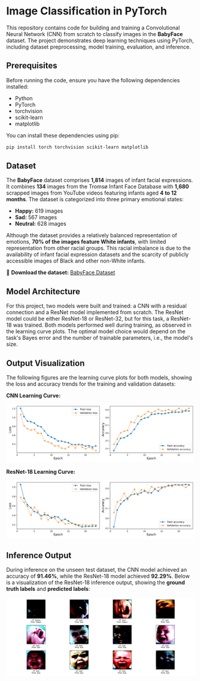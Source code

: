 
# Image Classification in PyTorch

This repository contains code for building and training a Convolutional Neural Network (CNN) from scratch to classify images in the **BabyFace** dataset. The project demonstrates deep learning techniques using PyTorch, including dataset preprocessing, model training, evaluation, and inference.

## Prerequisites

Before running the code, ensure you have the following dependencies installed:

- Python  
- PyTorch  
- torchvision  
- scikit-learn  
- matplotlib  

You can install these dependencies using pip:

```bash
pip install torch torchvision scikit-learn matplotlib
```

## Dataset

The **BabyFace** dataset comprises **1,814** images of infant facial expressions. It combines **134** images from the Tromsø Infant Face Database with **1,680**  scrapped images from YouTube videos featuring infants aged **4 to 12 months**. The dataset is categorized into three primary emotional states:

- **Happy:** 619 images  
- **Sad:** 567 images  
- **Neutral:** 628 images  

Although the dataset provides a relatively balanced representation of emotions, **70% of the images feature White infants**, with limited representation from other racial groups. This racial imbalance is due to the availability of infant facial expression datasets and the scarcity of publicly accessible images of Black and other non-White infants.

🔗 **Download the dataset:** [BabyFace Dataset](https://drive.google.com/drive/folders/1hOa0vpw69RvMer_AtGLDZtspyfLAhYiS)



## Model Architecture

For this project, two models were built and trained: a CNN with a residual connection and a ResNet model implemented from scratch. The ResNet model could be either ResNet-18 or ResNet-32, but for this task, a ResNet-18 was trained. Both models performed well during training, as observed in the learning curve plots. The optimal model choice would depend on the task's Bayes error and the number of trainable parameters, i.e., the model's size.

## Output Visualization

The following figures are the learning curve plots for both models, showing the loss and accuracy trends for the training and validation datasets:

**CNN Learning Curve:**

![CNN Learning Curve](Output/cnn_curve_plot.png)

**ResNet-18 Learning Curve:**

![ResNet-18 Learning Curve](Output/resnet_curve_plot.png)

## Inference Output

During inference on the unseen test dataset, the CNN model achieved an accuracy of **91.46%**, while the ResNet-18 model achieved **92.29%**. Below is a visualization of the ResNet-18 inference output, showing the **ground truth labels** and **predicted labels**:

![ResNet-18 Inference Output](Output/inference_output.png)


